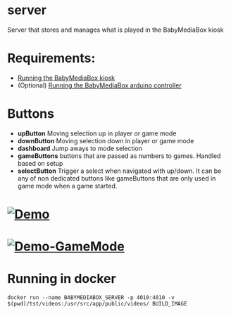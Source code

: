 # server
Server that stores and manages what is played in the BabyMediaBox kiosk

# Requirements:
- [Running the BabyMediaBox kiosk](https://github.com/BabyMediaBox/kiosk)
- (Optional) [Running the BabyMediaBox arduino controller](https://github.com/BabyMediaBox/controller)

# Buttons

- **upButton** Moving selection up in player or game mode
- **downButton** Moving selection down in player or game mode
- **dashboard** Jump aways to mode selection
- **gameButtons** buttons that are passed as numbers to games. Handled based on setup
- **selectButton** Trigger a select when navigated with up/down. It can be any of non dedicated buttons like gameButtons that are only used in game mode when a game started.

# [![Demo](https://mraiur.com/files/BabyMediaBox.gif)](https://youtu.be/wDMkf0tSyG4)

# [![Demo-GameMode](https://mraiur.com/files/BabyMediaBox_GameMode.gif)](https://youtu.be/DCX_XxpH2M0)

# Running in docker 

```
docker run --name BABYMEDIABOX_SERVER -p 4010:4010 -v $(pwd)/tst/videos:/usr/src/app/public/videos/ BUILD_IMAGE
```
